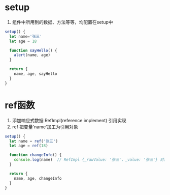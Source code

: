 
# setup 
1. 组件中所用到的数据、方法等等，均配置在setup中
```js
setup() {
  let name='张三'
  let age = 18

  function sayHello() {
    alert(name, age)
  }

  return {
    name, age, sayHello
  }
}
```

# ref函数
1. 添加响应式数据
RefImpl(reference implement) 引用实现
2. ref 把变量'name'加工为引用对象
```js
setup() {
  let name = ref('张三')
  let age = ref(18)

  function changeInfo() {
    console.log(name)  // RefImpl {_rawValue: '张三'，_value: '张三'} 对象
  }

  return {
    name, age, changeInfo
  }
}
```